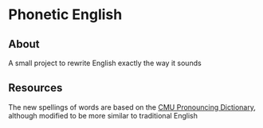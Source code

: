 # Phonetic English

## About
A small project to rewrite English exactly the way it sounds

## Resources
The new spellings of words are based on the [CMU Pronouncing Dictionary](http://www.speech.cs.cmu.edu/cgi-bin/cmudict), although modified to be more similar to traditional English